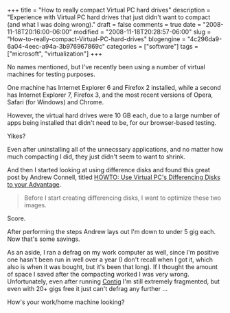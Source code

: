 +++
title = "How to really compact Virtual PC hard drives"
description = "Experience with Virtual PC hard drives that just didn't want to compact (and what I was doing wrong)."
draft = false
comments = true
date = "2008-11-18T20:16:00-06:00"
modified = "2008-11-18T20:28:57-06:00"
slug = "How-to-really-compact-Virtual-PC-hard-drives"
blogengine = "4c296da9-6a04-4eec-a94a-3b976967869c"
categories = ["software"]
tags = ["microsoft", "virtualization"]
+++

<p>
No names mentioned, but I&#39;ve recently been using a number of virtual machines for testing purposes.
</p>
<p>
One machine has Internet Explorer 6 and Firefox 2 installed, while a second has Internet Explorer 7, Firefox 3, and the most recent versions of Opera, Safari (for Windows) and Chrome.
</p>
<p>
However, the virtual hard drives were 10 GB each, due to a large number of apps being installed that didn&#39;t need to be, for our browser-based testing.
</p>
<p>
Yikes?
</p>
<p>
Even after uninstalling all of the unnecssary applications, and no matter how much compacting I did, they just didn&#39;t seem to want to shrink.
</p>
<p>
And then I started looking at using difference disks and found this great post by Andrew Connell, titled <a href="http://www.andrewconnell.com/blog/articles/UseVirtualPCsDifferencingDisksToYourAdvantage.aspx" target="_blank">HOWTO: Use Virtual PC&#39;s Differencing Disks to your Advantage</a>.
</p>
<blockquote>
	<p>
	Before I start creating differencing disks, I want to optimize these two images.&nbsp;
	</p>
</blockquote>
<p>
Score.
</p>
<p>
After performing the steps Andrew lays out I&#39;m down to under 5 gig each. Now that&#39;s some savings.
</p>
<p>
As an aside, I ran a defrag on my work computer as well, since I&#39;m positive one hasn&#39;t been run in well over a year (I don&#39;t recall when I got it, which also is when it was bought, but it&#39;s been that long). If I thought the amount of space I saved after the compacting worked I was very wrong. Unfortunately, even after running <a href="http://technet.microsoft.com/en-us/sysinternals/" target="_blank">Contig</a> I&#39;m still extremely fragmented, but even with 20+ gigs free it just can&#39;t defrag any further ...
</p>
<p>
How&#39;s your work/home machine looking?
</p>

